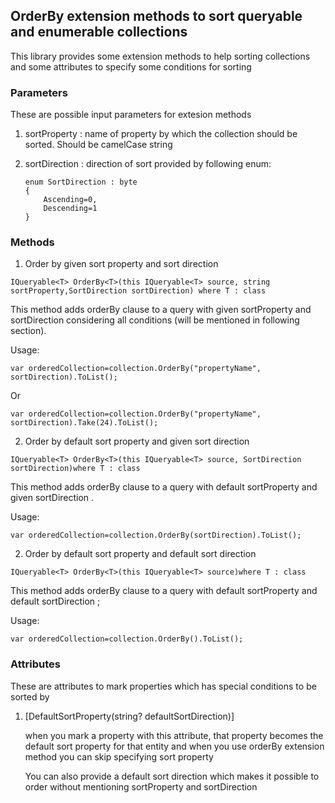 ## OrderBy extension methods to sort queryable and enumerable collections 
This library provides some extension methods to help sorting collections and some attributes to specify some conditions for sorting 

### Parameters
These are possible input parameters for extesion methods

1. sortProperty : name of property by which the collection should be sorted. Should be camelCase string
2. sortDirection : direction of sort provided by following enum:

    ```
    enum SortDirection : byte
    {
        Ascending=0,
        Descending=1
    }
    ```
 
 ### Methods
 1. Order by given sort property and sort direction
 ```
 IQueryable<T> OrderBy<T>(this IQueryable<T> source, string sortProperty,SortDirection sortDirection) where T : class
 ```
 This method adds orderBy clause to a query with given sortProperty and sortDirection considering all conditions (will be mentioned in following section).

 Usage: 
 ```
 var orderedCollection=collection.OrderBy("propertyName", sortDirection).ToList();
 ```
 Or
 ```
 var orderedCollection=collection.OrderBy("propertyName", sortDirection).Take(24).ToList();
 ```

2. Order by default sort property and given sort direction
```
IQueryable<T> OrderBy<T>(this IQueryable<T> source, SortDirection sortDirection)where T : class
```
 This method adds orderBy clause to a query with default sortProperty and given sortDirection .

  Usage: 
 ```
 var orderedCollection=collection.OrderBy(sortDirection).ToList();
 ```

 2. Order by default sort property and default sort direction
```
IQueryable<T> OrderBy<T>(this IQueryable<T> source)where T : class
```
 This method adds orderBy clause to a query with default sortProperty and default sortDirection ;

  Usage: 
 ```
 var orderedCollection=collection.OrderBy().ToList();
 ```

### Attributes
These are attributes to mark properties which has special conditions to be sorted by

1. [DefaultSortProperty(string? defaultSortDirection)]

    when you mark a property with this attribute, that property becomes the default sort property for that entity and when you use orderBy extension method you can skip specifying sort property 
    
    You can also provide a default sort direction which makes it possible to order without mentioning sortProperty and sortDirection
